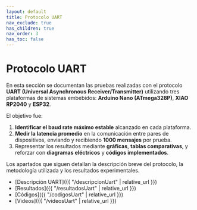 ```yaml
---
layout: default
title: Protocolo UART
nav_exclude: true
has_children: true
nav_order: 3
has_toc: false
---
```


# Protocolo UART
En esta sección se documentan las pruebas realizadas con el protocolo **UART (Universal Asynchronous Receiver/Transmitter)** utilizando tres plataformas de sistemas embebidos: **Arduino Nano (ATmega328P)**, **XIAO RP2040** y **ESP32**.  

El objetivo fue:  
1. **Identificar el baud rate máximo estable** alcanzado en cada plataforma.  
2. **Medir la latencia promedio** en la comunicación entre pares de dispositivos, enviando y recibiendo **1000 mensajes** por prueba.  
3. Representar los resultados mediante **gráficas**, **tablas comparativas**, y reforzar con **diagramas eléctricos** y **códigos implementados**.  

Los apartados que siguen detallan la descripción breve del protocolo, la metodología utilizada y los resultados experimentales.

- [Descripción UART]({{ "/descripcionUart" | relative_url }})
- [Resultados]({{ "/resultadosUart" | relative_url }})
- [Códigos]({{ "/codigosUart" | relative_url }})
- [Videos]({{ "/videosUart" | relative_url }})
